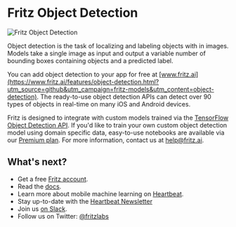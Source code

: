 # Fritz Object Detection

![Fritz Object Detection](https://www.fritz.ai/images/fritz_object_detection_demo.gif)

Object detection is the task of localizing and labeling objects with in images. Models take a single image as input and output a variable number of bounding boxes containing objects and a predicted label.

You can add object detection to your app for free at [www.fritz.ai](https://www.fritz.ai/features/object-detection.html?utm_source=github&utm_campaign=fritz-models&utm_content=object-detection). The ready-to-use object detection APIs can detect over 90 types of objects in real-time on many iOS and Android devices. 

Fritz is designed to integrate with custom models trained via the [TensorFlow Object Detection API](https://github.com/tensorflow/models/tree/master/research/object_detection). If you'd like to train your own custom object detection model using domain specific data, easy-to-use notebooks are available via our [Premium plan](https://www.fritz.ai/pricing/?utm_source=github&utm_campaign=fritz-models&utm_content=object-detection). For more information, contact us at [help@fritz.ai](mailto:help@fritz.ai).

## What's next?

* Get a free [Fritz account](https://www.fritz.ai?utm_source=github&utm_campaign=fritz-models&utm_content=object-detection).
* Read the [docs](https://docs.fritz.ai?utm_source=github&utm_campaign=fritz-models&utm_content=object-detection).
* Learn more about mobile machine learning on [Heartbeat](https://heartbeat.fritz.ai/?utm_source=github&utm_campaign=fritz-models&utm_content=object-detection).
* Stay up-to-date with the [Heartbeat Newsletter](http://eepurl.com/c_verH)
* Join us [on Slack](https://join.slack.com/t/heartbeat-by-fritz/shared_invite/enQtNTI4MDcxMzI1MzAwLWIyMjRmMGYxYjUwZmE3MzA0MWQ0NDk0YjA2NzE3M2FjM2Y5MjQxMWM2MmQ4ZTdjNjViYjM3NDE0OWQxOTBmZWI).
* Follow us on Twitter: [@fritzlabs](https://twitter.com/fritzlabs)